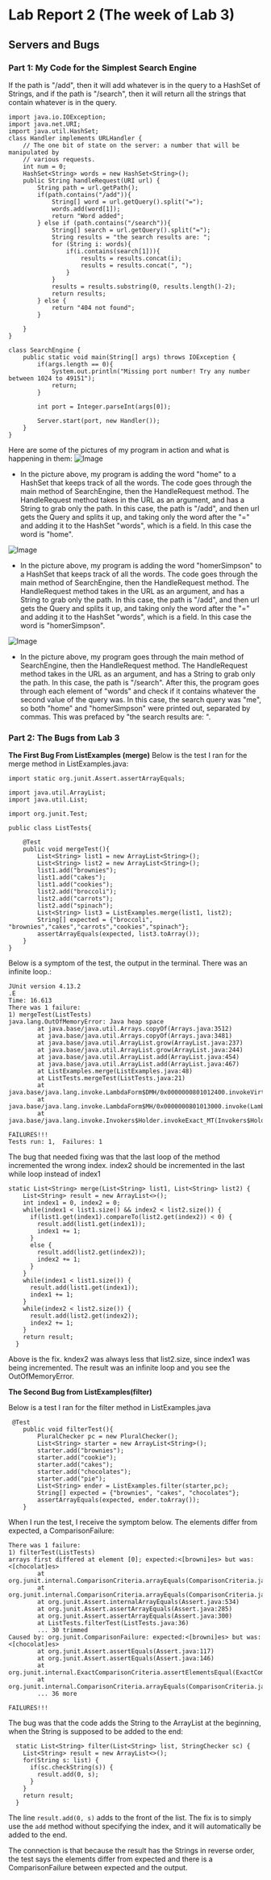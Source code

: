 # Lab Report 2 (The week of Lab 3)
## Servers and Bugs

### Part 1: My Code for the Simplest Search Engine
If the path is "/add", then it will add whatever is in the query to a HashSet of Strings, and if the path is "/search", then it will return all the strings that contain whatever is in the query.
```
import java.io.IOException;
import java.net.URI;
import java.util.HashSet;
class Handler implements URLHandler {
    // The one bit of state on the server: a number that will be manipulated by
    // various requests.
    int num = 0;
    HashSet<String> words = new HashSet<String>();
    public String handleRequest(URI url) {
        String path = url.getPath();
        if(path.contains("/add")){
            String[] word = url.getQuery().split("=");
            words.add(word[1]);
            return "Word added";
        } else if (path.contains("/search")){
            String[] search = url.getQuery().split("=");
            String results = "the search results are: ";
            for (String i: words){
                if(i.contains(search[1])){
                    results = results.concat(i);
                    results = results.concat(", ");
                }
            }
            results = results.substring(0, results.length()-2);
            return results;
        } else {
            return "404 not found";
        }

    }
}

class SearchEngine {
    public static void main(String[] args) throws IOException {
        if(args.length == 0){
            System.out.println("Missing port number! Try any number between 1024 to 49151");
            return;
        }

        int port = Integer.parseInt(args[0]);

        Server.start(port, new Handler());
    }
}
```

Here are some of the pictures of my program in action and what is happening in them:
![Image](/Images/SearchExample1.png)
* In the picture above, my program is adding the word "home" to a HashSet that keeps track of all the words. The code goes through the main method of SearchEngine, then the HandleRequest method. The HandleRequest method takes in the URL as an argument, and has a String to grab only the path. In this case, the path is "/add", and then url gets the Query and splits it up, and taking only the word after the "=" and adding it to the HashSet "words", which is a field. In this case the word is "home".

![Image](/Images/SearchExample2.png)
* In the picture above, my program is adding the word "homerSimpson" to a HashSet that keeps track of all the words. The code goes through the main method of SearchEngine, then the HandleRequest method. The HandleRequest method takes in the URL as an argument, and has a String to grab only the path. In this case, the path is "/add", and then url gets the Query and splits it up, and taking only the word after the "=" and adding it to the HashSet "words", which is a field. In this case the word is "homerSimpson".

![Image](/Images/SearchExample3.png)
* In the picture above, my program goes through the main method of SearchEngine, then the HandleRequest method. The HandleRequest method takes in the URL as an argument, and has a String to grab only the path. In this case, the path is "/search". After this, the program goes through each element of "words" and check if it contains whatever the second value of the query was. In this case, the search query was "me", so both "home" and "homerSimpson" were printed out, separated by commas. This was prefaced by "the search results are: ".

### Part 2: The Bugs from Lab 3

**The First Bug From ListExamples (merge)**
Below is the test I ran for the merge method in ListExamples.java:

```
import static org.junit.Assert.assertArrayEquals;

import java.util.ArrayList;
import java.util.List;

import org.junit.Test;

public class ListTests{

    @Test
    public void mergeTest(){
        List<String> list1 = new ArrayList<String>();
        List<String> list2 = new ArrayList<String>();
        list1.add("brownies");
        list1.add("cakes");
        list1.add("cookies");
        list2.add("broccoli");
        list2.add("carrots");
        list2.add("spinach");
        List<String> list3 = ListExamples.merge(list1, list2);
        String[] expected = {"broccoli", "brownies","cakes","carrots","cookies","spinach"};
        assertArrayEquals(expected, list3.toArray());
    }
}
```
Below is a symptom of the test, the output in the terminal. There was an infinite loop.:

```
JUnit version 4.13.2
.E
Time: 16.613
There was 1 failure:
1) mergeTest(ListTests)
java.lang.OutOfMemoryError: Java heap space
        at java.base/java.util.Arrays.copyOf(Arrays.java:3512)
        at java.base/java.util.Arrays.copyOf(Arrays.java:3481)
        at java.base/java.util.ArrayList.grow(ArrayList.java:237)
        at java.base/java.util.ArrayList.grow(ArrayList.java:244)
        at java.base/java.util.ArrayList.add(ArrayList.java:454)
        at java.base/java.util.ArrayList.add(ArrayList.java:467)
        at ListExamples.merge(ListExamples.java:48)
        at ListTests.mergeTest(ListTests.java:21)
        at java.base/java.lang.invoke.LambdaForm$DMH/0x0000000801012400.invokeVirtual(LambdaForm$DMH)
        at java.base/java.lang.invoke.LambdaForm$MH/0x0000000801013000.invoke(LambdaForm$MH)
        at java.base/java.lang.invoke.Invokers$Holder.invokeExact_MT(Invokers$Holder)

FAILURES!!!
Tests run: 1,  Failures: 1
```

The bug that needed fixing was that the last loop of the method incremented the wrong index. index2 should be incremented in the last while loop instead of index1
```
static List<String> merge(List<String> list1, List<String> list2) {
    List<String> result = new ArrayList<>();
    int index1 = 0, index2 = 0;
    while(index1 < list1.size() && index2 < list2.size()) {
      if(list1.get(index1).compareTo(list2.get(index2)) < 0) {
        result.add(list1.get(index1));
        index1 += 1;
      }
      else {
        result.add(list2.get(index2));
        index2 += 1;
      }
    }
    while(index1 < list1.size()) {
      result.add(list1.get(index1));
      index1 += 1;
    }
    while(index2 < list2.size()) {
      result.add(list2.get(index2));
      index2 += 1;
    }
    return result;
  }
```
Above is the fix. kndex2 was always less that list2.size, since index1 was being incremented. The result was an infinite loop and you see the OutOfMemoryError.

**The Second Bug from ListExamples(filter)**

Below is a test I ran for the filter method in ListExamples.java
```
 @Test
    public void filterTest(){
        PluralChecker pc = new PluralChecker();
        List<String> starter = new ArrayList<String>();
        starter.add("brownies");
        starter.add("cookie");
        starter.add("cakes");
        starter.add("chocolates");
        starter.add("pie");
        List<String> ender = ListExamples.filter(starter,pc);
        String[] expected = {"brownies", "cakes", "chocolates"};
        assertArrayEquals(expected, ender.toArray());
    }
```

When I run the test, I receive the symptom below. The elements differ from expected, a ComparisonFailure:
```
There was 1 failure:
1) filterTest(ListTests)
arrays first differed at element [0]; expected:<[browni]es> but was:<[chocolat]es>
        at org.junit.internal.ComparisonCriteria.arrayEquals(ComparisonCriteria.java:78)
        at org.junit.internal.ComparisonCriteria.arrayEquals(ComparisonCriteria.java:28)
        at org.junit.Assert.internalArrayEquals(Assert.java:534)
        at org.junit.Assert.assertArrayEquals(Assert.java:285)
        at org.junit.Assert.assertArrayEquals(Assert.java:300)
        at ListTests.filterTest(ListTests.java:36)
        ... 30 trimmed
Caused by: org.junit.ComparisonFailure: expected:<[browni]es> but was:<[chocolat]es>
        at org.junit.Assert.assertEquals(Assert.java:117)
        at org.junit.Assert.assertEquals(Assert.java:146)
        at org.junit.internal.ExactComparisonCriteria.assertElementsEqual(ExactComparisonCriteria.java:8)
        at org.junit.internal.ComparisonCriteria.arrayEquals(ComparisonCriteria.java:76)
        ... 36 more

FAILURES!!!
```
The bug was that the code adds the String to the ArrayList at the beginning, when the String is supposed to be added to the end:
```
  static List<String> filter(List<String> list, StringChecker sc) {
    List<String> result = new ArrayList<>();
    for(String s: list) {
      if(sc.checkString(s)) {
        result.add(0, s);
      }
    }
    return result;
  }
```
The line `result.add(0, s)` adds to the front of the list. The fix is to simply use the `add` method without specifying the index, and it will automatically be added to the end.

The connection is that because the result has the Strings in reverse order, the test says the elements differ from expected and there is a ComparisonFailure between expected and the output.